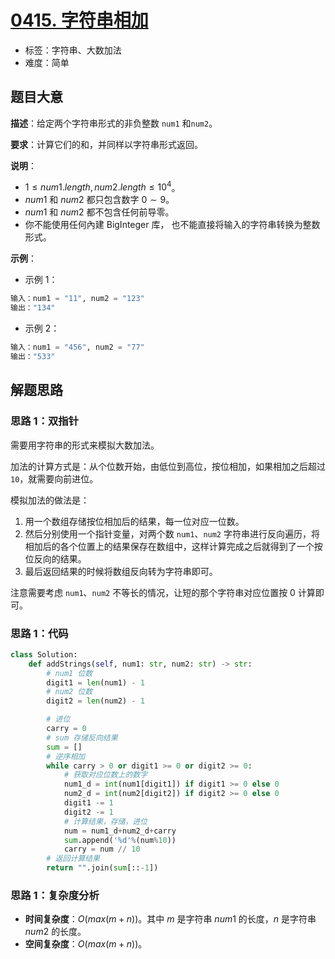 # [0415. 字符串相加](https://leetcode.cn/problems/add-strings/)

- 标签：字符串、大数加法
- 难度：简单

## 题目大意

**描述**：给定两个字符串形式的非负整数 `num1` 和`num2`。

**要求**：计算它们的和，并同样以字符串形式返回。

**说明**：

- $1 \le num1.length, num2.length \le 10^4$。
- $num1$ 和 $num2$ 都只包含数字 $0 \sim 9$。
- $num1$ 和 $num2$ 都不包含任何前导零。
- 你不能使用任何內建 BigInteger 库， 也不能直接将输入的字符串转换为整数形式。

**示例**：

- 示例 1：

```Python
输入：num1 = "11", num2 = "123"
输出："134"
```

- 示例 2：

```Python
输入：num1 = "456", num2 = "77"
输出："533"
```

## 解题思路

### 思路 1：双指针

需要用字符串的形式来模拟大数加法。

加法的计算方式是：从个位数开始，由低位到高位，按位相加，如果相加之后超过 `10`，就需要向前进位。

模拟加法的做法是：

1. 用一个数组存储按位相加后的结果，每一位对应一位数。
2. 然后分别使用一个指针变量，对两个数 `num1`、`num2` 字符串进行反向遍历，将相加后的各个位置上的结果保存在数组中，这样计算完成之后就得到了一个按位反向的结果。
3. 最后返回结果的时候将数组反向转为字符串即可。

注意需要考虑 `num1`、`num2` 不等长的情况，让短的那个字符串对应位置按 $0$ 计算即可。

### 思路 1：代码

```Python
class Solution:
    def addStrings(self, num1: str, num2: str) -> str:
        # num1 位数
        digit1 = len(num1) - 1
        # num2 位数
        digit2 = len(num2) - 1

        # 进位
        carry = 0
        # sum 存储反向结果
        sum = []
        # 逆序相加
        while carry > 0 or digit1 >= 0 or digit2 >= 0:
            # 获取对应位数上的数字
            num1_d = int(num1[digit1]) if digit1 >= 0 else 0
            num2_d = int(num2[digit2]) if digit2 >= 0 else 0
            digit1 -= 1
            digit2 -= 1
            # 计算结果，存储，进位
            num = num1_d+num2_d+carry
            sum.append('%d'%(num%10))
            carry = num // 10
        # 返回计算结果
        return "".join(sum[::-1])
```

### 思路 1：复杂度分析

- **时间复杂度**：$O(max(m + n))$。其中 $m$ 是字符串 $num1$ 的长度，$n$ 是字符串 $num2$ 的长度。
- **空间复杂度**：$O(max(m + n))$。
